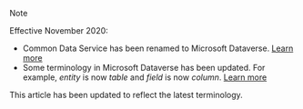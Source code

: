 > [!NOTE]
> Effective November 2020:
>
> - Common Data Service has been renamed to Microsoft Dataverse. [Learn more](https://aka.ms/PAuAppBlog)
> - Some terminology in Microsoft Dataverse has been updated. For example, *entity* is now *table* and *field* is now *column*. [Learn more](/powerapps/maker/data-platform/data-platform-intro)
>
> This article has been updated to reflect the latest terminology.